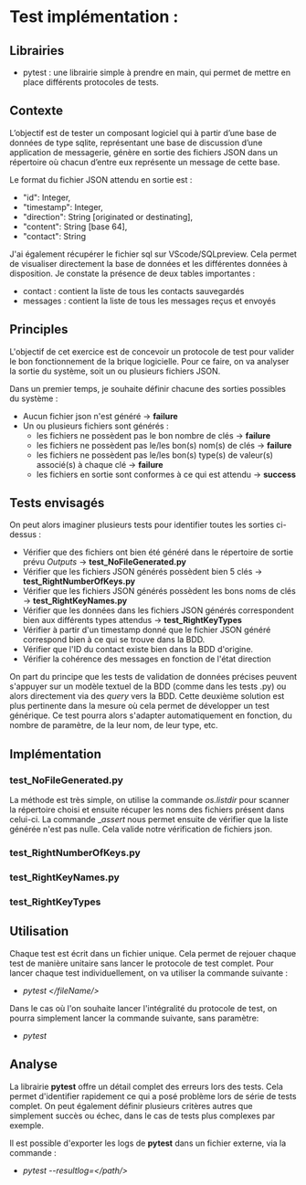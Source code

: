 # Test implémentation :

## Librairies 
- pytest : une librairie simple à prendre en main, qui permet de mettre en place différents protocoles de tests.

## Contexte 
L’objectif est de tester un composant logiciel qui à partir d’une base de données de type sqlite, représentant une base de discussion d’une application de messagerie, génère en sortie des fichiers JSON dans un répertoire où chacun d’entre eux représente un message de cette base.

Le format du fichier JSON attendu en sortie est :
- "id": Integer,
- "timestamp": Integer,
- "direction": String [originated or destinating],
- "content": String [base 64],
- "contact": String

J'ai également récupérer le fichier sql sur VScode/SQLpreview. Cela permet de visualiser directement la base de données et les différentes données à disposition.
Je constate la présence de deux tables importantes :
- contact : contient la liste de tous les contacts sauvegardés
- messages : contient la liste de tous les messages reçus et envoyés

## Principles
L'objectif de cet exercice est de concevoir un protocole de test pour valider le bon fonctionnement de la brique logicielle. Pour ce faire, on va analyser la sortie du système, soit un ou plusieurs fichiers JSON.

Dans un premier temps, je souhaite définir chacune des sorties possibles du système :
- Aucun fichier json n'est généré &rarr; **failure**
- Un ou plusieurs fichiers sont générés :
    - les fichiers ne possèdent pas le bon nombre de clés &rarr; **failure**
    - les fichiers ne possèdent pas le/les bon(s) nom(s) de clés &rarr; **failure**
    - les fichiers ne possèdent pas le/les bon(s) type(s) de valeur(s) associé(s) à chaque clé &rarr; **failure**
    - les fichiers en sortie sont conformes à ce qui est attendu &rarr; **success**

## Tests envisagés
On peut alors imaginer plusieurs tests pour identifier toutes les sorties ci-dessus :
- Vérifier que des fichiers ont bien été généré dans le répertoire de sortie prévu _Outputs_ &rarr; **test_NoFileGenerated.py**
- Vérifier que les fichiers JSON générés possèdent bien 5 clés &rarr; **test_RightNumberOfKeys.py**
- Vérifier que les fichiers JSON générés possèdent les bons noms de clés &rarr; **test_RightKeyNames.py**
- Vérifier que les données dans les fichiers JSON générés correspondent bien aux différents types attendus &rarr; **test_RightKeyTypes**
- Vérifier à partir d'un timestamp donné que le fichier JSON généré correspond bien à ce qui se trouve dans la BDD.
- Vérifier que l'ID du contact existe bien dans la BDD d'origine. 
- Vérifier la cohérence des messages en fonction de l'état direction

On part du principe que les tests de validation de données précises peuvent s'appuyer sur un modèle textuel de la BDD (comme dans les tests .py) ou alors directement via des _query_ vers la BDD. Cette deuxième solution est plus pertinente dans la mesure où cela permet de développer un test générique. Ce test pourra alors s'adapter automatiquement en fonction, du nombre de paramètre, de la leur nom, de leur type, etc.

## Implémentation

### test_NoFileGenerated.py
La méthode est très simple, on utilise la commande _os.listdir_ pour scanner la répertoire choisi et ensuite récuper les noms des fichiers présent dans celui-ci. La commande __assert_ nous permet ensuite de vérifier que la liste générée n'est pas nulle. Cela valide notre vérification de fichiers json.

### test_RightNumberOfKeys.py


### test_RightKeyNames.py


### test_RightKeyTypes


## Utilisation
Chaque test est écrit dans un fichier unique. Cela permet de rejouer chaque test de manière unitaire sans lancer le protocole de test complet. 
Pour lancer chaque test individuellement, on va utiliser la commande suivante :
- _pytest </fileName/>_ 

Dans le cas où l'on souhaite lancer l'intégralité du protocole de test, on pourra simplement lancer la commande suivante, sans paramètre:
- _pytest_

## Analyse 
La librairie **pytest** offre un détail complet des erreurs lors des tests. Cela permet d'identifier rapidement ce qui a posé problème lors de série de tests complet. On peut également définir plusieurs critères autres que simplement succès ou échec, dans le cas de tests plus complexes par exemple. 

Il est possible d'exporter les logs de **pytest** dans un fichier externe, via la commande :
- _pytest --resultlog=</path/>_